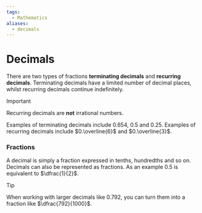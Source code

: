 ```yaml
---
tags:
  - Mathematics
aliases:
  - decimals
---
```

# Decimals
There are two types of fractions **terminating decimals** and **recurring decimals**. Terminating decimals have a limited number of decimal places, whilst recurring decimals continue indefinitely.
> [!important] 
> Recurring decimals are **not** irrational numbers.

Examples of terminating decimals include $0.654$, $0.5$ and $0.25$. Examples of recurring decimals include $0.\overline{6}$ and $0.\overline{3}$.
### Fractions
A decimal is simply a fraction expressed in tenths, hundredths and so on.
Decimals can also be represented as fractions. As an example $0.5$ is equivalent to $\dfrac{1}{2}$.
> [!tip]
> When working with larger decimals like $0.792$, you can turn them into a fraction like $\dfrac{792}{1000}$.